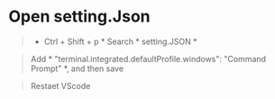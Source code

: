 # Open setting.Json

>  * Ctrl + Shift + p * Search * setting.JSON *

> Add * "terminal.integrated.defaultProfile.windows": "Command Prompt" *, and then save

> Restaet VScode 
